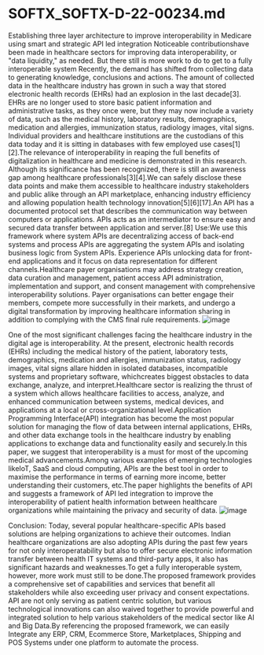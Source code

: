 # SOFTX_SOFTX-D-22-00234.md
Establishing three layer architecture to improve interoperability in Medicare using smart and strategic API led integration
Noticeable contributionshave been made in healthcare sectors for improving data interoperability, or "data liquidity," as needed. But there still is more work to do to get to a fully interoperable system Recently, the demand has shifted from collecting data to generating knowledge, conclusions and actions. The amount of collected data in the healthcare industry has grown in such a way that stored electronic health records (EHRs) had an explosion in the last decade[3]. EHRs are no longer used to store basic patient information and administrative tasks, as they once were, but they may now include a variety of data, such as the medical history, laboratory results, demographics, medication and allergies, immunization status, radiology images, vital signs. Individual providers and healthcare institutions are the custodians of this data today and it is sitting in databases with few employed use cases[1][2].The relevance of interoperability in reaping the full benefits of digitalization in healthcare and medicine is demonstrated in this research. Although its significance has been recognized, there is still an awareness gap among healthcare professionals[3][4].We can safely disclose these data points and make them accessible to healthcare industry stakeholders and public alike through an API marketplace, enhancing industry efficiency and allowing population health technology innovation[5][6][17].An API has a documented protocol set that describes the communication way between computers or applications. APIs acts as an intermediator to ensure easy and secured data transfer between application and server.[8]
Use:We use this framework where system APIs are decentralizing access of back-end systems and process APIs are aggregating the system APIs and isolating business logic from System APIs. Experience APIs unlocking data for front-end applications and it focus on data representation for different channels.Healthcare payer organisations may address strategy creation, data curation and management, patient access API administration, implementation and support, and consent management with comprehensive interoperability solutions. Payer organisations can better engage their members, compete more successfully in their markets, and undergo a digital transformation by improving healthcare information sharing in addition to complying with the CMS final rule requirements.
![image](https://user-images.githubusercontent.com/128586695/226869052-e0e6d3d9-e1df-4e66-8982-1a54b8d5b9d5.png)

One of the most significant challenges facing the healthcare industry in the digital age is interoperability. At the present, electronic health records (EHRs) including the medical history of the patient, laboratory tests, demographics, medication and allergies, immunization status, radiology images, vital signs allare hidden in isolated databases, incompatible systems and proprietary software, whichcreates biggest obstacles to data exchange, analyze, and interpret.Healthcare sector is realizing the thrust of a system which allows healthcare facilities to access, analyze, and enhanced communication between systems, medical devices, and applications at a local or cross-organizational level.Application Programming Interface(API) integration has become the most popular solution for managing the flow of data between internal applications, EHRs, and other data exchange tools in the healthcare industry by enabling applications to exchange data and functionality easily and securely.In this paper, we suggest that interoperability is a must for most of the upcoming medical advancements.Among various examples of emerging technologies likeIoT, SaaS and cloud computing, APIs are the best tool in order to maximise the performance in terms of earning more income, better understanding their customers, etc.The paper highlights the benefits  of API and suggests a framework of API led integration to improve the interoperability of patient health information between healthcare organizations while maintaining the privacy and security of data.
![image](https://user-images.githubusercontent.com/128586695/226869679-a6bc1f21-f66f-4e86-92e9-e9d9118f1e29.png)

Conclusion: Today, several popular healthcare-specific APIs based solutions are helping organizations to achieve their outcomes. Indian healthcare organizations are also adopting APIs during the past few years for not only interoperatability but  also to offer secure electronic information transfer between health IT systems and third-party apps, it also has significant hazards and weaknesses.To get a fully interoperable system, however, more work must still to be done.The proposed framework provides a comprehensive set of capabilities and services that benefit all stakeholders while also exceeding user privacy and consent expectations. API are not only serving as patient centric solution, but various technological innovations can also waived together to provide powerful and integrated solution to help various stakeholders of the medical sector like AI and Big Data.By referencing the proposed framework, we can easily Integrate any ERP, CRM, Ecommerce Store, Marketplaces, Shipping and POS Systems under one platform to automate the process.
